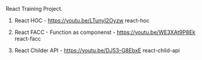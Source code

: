 React Training Project.

1. React HOC - https://youtu.be/LTunyI2Oyzw
react-hoc

2. React FACC - Function as componenst - https://youtu.be/WE3XAt9P8Ek
react-facc 

3. React Childer API - https://youtu.be/DJ53-G8EbxE
react-child-api
